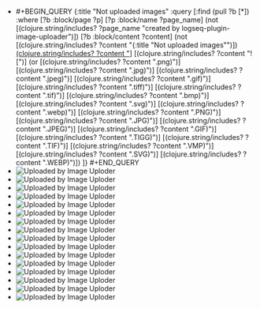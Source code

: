 - #+BEGIN_QUERY
  {:title "Not uploaded images"
    :query [:find (pull ?b [*])
          :where
          [?b :block/page ?p]
          [?p :block/name ?page_name]
          (not [(clojure.string/includes? ?page_name "created by logseq-plugin-image-uploader")])
          [?b :block/content ?content]
          (not [(clojure.string/includes? ?content "{:title \"Not uploaded images\"")])
          [(clojure.string/includes? ?content "](../assets")]
          [(clojure.string/includes? ?content "![")]
          (or [(clojure.string/includes? ?content ".png)")]
              [(clojure.string/includes? ?content ".jpg)")]
              [(clojure.string/includes? ?content ".jpeg)")]
              [(clojure.string/includes? ?content ".gif)")]
              [(clojure.string/includes? ?content ".tiff)")]
              [(clojure.string/includes? ?content ".tif)")]
              [(clojure.string/includes? ?content ".bmp)")]
              [(clojure.string/includes? ?content ".svg)")]
              [(clojure.string/includes? ?content ".webp)")]
              [(clojure.string/includes? ?content ".PNG)")]
              [(clojure.string/includes? ?content ".JPG)")]
              [(clojure.string/includes? ?content ".JPEG)")]
              [(clojure.string/includes? ?content ".GIF)")]
              [(clojure.string/includes? ?content ".TIGG)")]
              [(clojure.string/includes? ?content ".TIF)")]
              [(clojure.string/includes? ?content ".VMP)")]
              [(clojure.string/includes? ?content ".SVG)")]
              [(clojure.string/includes? ?content ".WEBP)")])
        ]}
  #+END_QUERY
- ![Uploaded by Image Uploder](../assets/image_1653181387784_0.png)
- ![Uploaded by Image Uploder](../assets/image-20220518233406287_1653743572042_0.png)
- ![Uploaded by Image Uploder](../assets/image-20210113220722832_1655734960071_0.png)
- ![Uploaded by Image Uploder](../assets/image-20210113223224391_1655735067010_0.png)
- ![Uploaded by Image Uploder](../assets/image-20210118105401587_1655735145785_0.png)
- ![Uploaded by Image Uploder](../assets/image-20210121235326332_1655735837484_0.png)
- ![Uploaded by Image Uploder](../assets/image-20210123203057130_1655736127058_0.png)
- ![Uploaded by Image Uploder](../assets/image-20210124213009859_1655736165278_0.png)
- ![Uploaded by Image Uploder](../assets/image-20210124215636329_1655736405902_0.png)
- ![Uploaded by Image Uploder](../assets/image-20210321200215772_1655738517692_0.png)
- ![Uploaded by Image Uploder](../assets/image-20210321222317413_1655738537132_0.png)
- ![Uploaded by Image Uploder](../assets/image_1656229689191_0.png)
- ![Uploaded by Image Uploder](../assets/image_1656230499839_0.png)
- ![Uploaded by Image Uploder](../assets/image_1656236821921_0.png)
- ![Uploaded by Image Uploder](../assets/image_1656238639121_0.png)
- ![Uploaded by Image Uploder](../assets/image_1656238759844_0.png)
